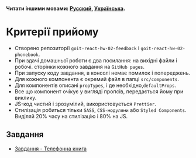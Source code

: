 **Читати іншими мовами: [Русский](README.ru.md), [Українська](README.md).**

# Критерії прийому

- Створено репозиторії `goit-react-hw-02-feedback` і
  `goit-react-hw-02-phonebook`.
- При здачі домашньої роботи є два посилання: на вихідні файли і робочі.
  сторінки кожного завдання на `GitHub pages`.
- При запуску коду завдання, в консолі немає помилок і попереджень.
- Для кожного компонента є окремий файл в папці `src/components`.
- Для компонентів описані `propTypes`, і де необхідно,`defaultProps`.
- Все що компонент очікує у вигляді пропсів, передається йому при виклику.
- JS-код чистий і зрозумілий, використовується `Prettier`.
- Стилізація робиться тільки `SASS`, `CSS-модулями` або `Styled Components`.
  Виділяй 20% часу на стилізацію і 80% на JS.

## Завдання

<!-- - [Завдання 1 - Віджет відгуків](./tasks/feedback/README.md) -->

- [Завдання - Телефонна книга](./tasks/phonebook/README.md)
